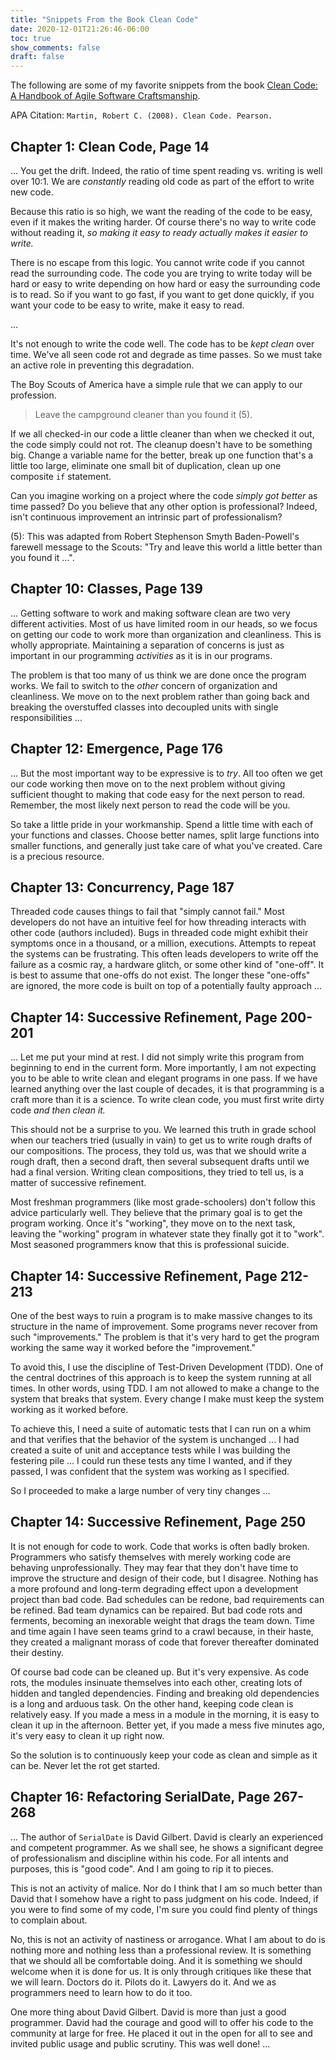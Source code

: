 ```yaml
---
title: "Snippets From the Book Clean Code"
date: 2020-12-01T21:26:46-06:00
toc: true
show_comments: false
draft: false
---
```


The following are some of my favorite snippets from the book [Clean Code: A Handbook of Agile Software Craftsmanship](https://www.amazon.com/Clean-Code-Handbook-Software-Craftsmanship/dp/0132350882/). 

APA Citation: `Martin, Robert C. (2008). Clean Code. Pearson.`

## Chapter 1: Clean Code, Page 14

... You get the drift. Indeed, the ratio of time spent reading vs. writing is well over 10:1. We are _constantly_ reading old code as part of the effort to write new code.

Because this ratio is so high, we want the reading of the code to be easy, even if it makes the writing harder. Of course there's no way to write code without reading it, _so making it easy to ready actually makes it easier to write._

There is no escape from this logic. You cannot write code if you cannot read the surrounding code. The code you are trying to write today will be hard or easy to write depending on how hard or easy the surrounding code is to read. So if you want to go fast, if you want to get done quickly, if you want your code to be easy to write, make it easy to read.

...

It's not enough to write the code well. The code has to be _kept clean_ over time. We've all seen code rot and degrade as time passes. So we must take an active role in preventing this degradation.

The Boy Scouts of America have a simple rule that we can apply to our profession.

> Leave the campground cleaner than you found it (5).

If we all checked-in our code a little cleaner than when we checked it out, the code simply could not rot. The cleanup doesn't have to be something big. Change a variable name for the better, break up one function that's a little too large, eliminate one small bit of duplication, clean up one composite `if` statement.

Can you imagine working on a project where the code _simply got better_ as time passed? Do you believe that any other option is professional? Indeed, isn't continuous improvement an intrinsic part of professionalism?

(5): This was adapted from Robert Stephenson Smyth Baden-Powell's farewell message to the Scouts: "Try and leave this world a little better than you found it ...".

## Chapter 10: Classes, Page 139

... Getting software to work and making software clean are two very different activities. Most of us have limited room in our heads, so we focus on getting our code to work more than organization and cleanliness. This is wholly appropriate. Maintaining a separation of concerns is just as important in our programming _activities_ as it is in our programs.

The problem is that too many of us think we are done once the program works. We fail to switch to the _other_ concern of organization and cleanliness. We move on to the next problem rather than going back and breaking the overstuffed classes into decoupled units with single responsibilities ...

## Chapter 12: Emergence, Page 176

... But the most important way to be expressive is to _try_. All too often we get our code working then move on to the next problem without giving sufficient thought to making that code easy for the next person to read. Remember, the most likely next person to read the code will be you.

So take a little pride in your workmanship. Spend a little time with each of your functions and classes. Choose better names, split large functions into smaller functions, and generally just take care of what you've created. Care is a precious resource.

## Chapter 13: Concurrency, Page 187

Threaded code causes things to fail that "simply cannot fail." Most developers do not have an intuitive feel for how threading interacts with other code (authors included). Bugs in threaded code might exhibit their symptoms once in a thousand, or a million, executions. Attempts to repeat the systems can be frustrating. This often leads developers to write off the failure as a cosmic ray, a hardware glitch, or some other kind of "one-off". It is best to assume that one-offs do not exist. The longer these "one-offs" are ignored, the more code is built on top of a potentially faulty approach ...

## Chapter 14: Successive Refinement, Page 200-201

... Let me put your mind at rest. I did not simply write this program from beginning to end in the current form. More importantly, I am not expecting you to be able to write clean and elegant programs in one pass. If we have learned anything over the last couple of decades, it is that programming is a craft more than it is a science. To write clean code, you must first write dirty code _and then clean it._

This should not be a surprise to you. We learned this truth in grade school when our teachers tried (usually in vain) to get us to write rough drafts of our compositions. The process, they told us, was that we should write a rough draft, then a second draft, then several subsequent drafts until we had a final version. Writing clean compositions, they tried to tell us, is a matter of successive refinement. 

Most freshman programmers (like most grade-schoolers) don't follow this advice particularly well. They believe that the primary goal is to get the program working. Once it's "working", they move on to the next task, leaving the "working" program in whatever state they finally got it to "work". Most seasoned programmers know that this is professional suicide.

## Chapter 14: Successive Refinement, Page 212-213

One of the best ways to ruin a program is to make massive changes to its structure in the name of improvement. Some programs never recover from such "improvements." The problem is that it's very hard to get the program working the same way it worked before the "improvement."

To avoid this, I use the discipline of Test-Driven Development (TDD). One of the central doctrines of this approach is to keep the system running at all times. In other words, using TDD. I am not allowed to make a change to the system that breaks that system. Every change I make must keep the system working as it worked before.

To achieve this, I need a suite of automatic tests that I can run on a whim and that verifies that the behavior of the system is unchanged ... I had created a suite of unit and acceptance tests while I was building the festering pile ... I could run these tests any time I wanted, and if they passed, I was confident that the system was working as I specified.

So I proceeded to make a large number of very tiny changes ...

## Chapter 14: Successive Refinement, Page 250

It is not enough for code to work. Code that works is often badly broken. Programmers who satisfy themselves with merely working code are behaving unprofessionally. They may fear that they don't have time to improve the structure and design of their code, but I disagree. Nothing has a more profound and long-term degrading effect upon a development project than bad code. Bad schedules can be redone, bad requirements can be refined. Bad team dynamics can be repaired. But bad code rots and ferments, becoming an inexorable weight that drags the team down. Time and time again I have seen teams grind to a crawl because, in their haste, they created a malignant morass of code that forever thereafter dominated their destiny.

Of course bad code can be cleaned up. But it's very expensive. As code rots, the modules insinuate themselves into each other, creating lots of hidden and tangled dependencies. Finding and breaking old dependencies is a long and arduous task. On the other hand, keeping code clean is relatively easy. If you made a mess in a module in the morning, it is easy to clean it up in the afternoon. Better yet, if you made a mess five minutes ago, it's very easy to clean it up right now.

So the solution is to continuously keep your code as clean and simple as it can be. Never let the rot get started.

## Chapter 16: Refactoring SerialDate, Page 267-268

... The author of `SerialDate` is David Gilbert. David is clearly an experienced and competent programmer. As we shall see, he shows a significant degree of professionalism and discipline within his code. For all intents and purposes, this is "good code". And I am going to rip it to pieces.

This is not an activity of malice. Nor do I think that I am so much better than David that I somehow have a right to pass judgment on his code. Indeed, if you were to find some of my code, I'm sure you could find plenty of things to complain about.

No, this is not an activity of nastiness or arrogance. What I am about to do is nothing more and nothing less than a professional review. It is something that we should all be comfortable doing. And it is something we should welcome when it is done for us. It is only through critiques like these that we will learn. Doctors do it. Pilots do it. Lawyers do it. And we as programmers need to learn how to do it too.

One more thing about David Gilbert. David is more than just a good programmer. David had the courage and good will to offer his code to the community at large for free. He placed it out in the open for all to see and invited public usage and public scrutiny. This was well done! ...
